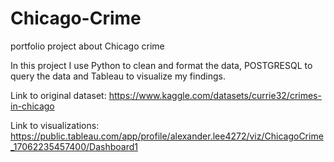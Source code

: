 # Chicago-Crime
portfolio project about Chicago crime

In this project I use Python to clean and format the data, POSTGRESQL to query the data and Tableau to visualize my findings.

Link to original dataset: https://www.kaggle.com/datasets/currie32/crimes-in-chicago

Link to visualizations: https://public.tableau.com/app/profile/alexander.lee4272/viz/ChicagoCrime_17062235457400/Dashboard1
